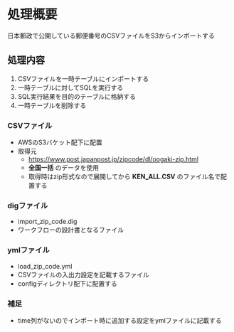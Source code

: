 # 処理概要

日本郵政で公開している郵便番号のCSVファイルをS3からインポートする

## 処理内容

1. CSVファイルを一時テーブルにインポートする
2. 一時テーブルに対してSQLを実行する
3. SQL実行結果を目的のテーブルに格納する
4. 一時テーブルを削除する

### CSVファイル

* AWSのS3バケット配下に配置
* 取得元
  * https://www.post.japanpost.jp/zipcode/dl/oogaki-zip.html
  * **全国一括** のデータを使用
  * 取得時はzip形式なので展開してから **KEN_ALL.CSV** のファイル名で配置する

### digファイル

* import_zip_code.dig
* ワークフローの設計書となるファイル

### ymlファイル

* load_zip_code.yml
* CSVファイルの入出力設定を記載するファイル
* configディレクトリ配下に配置する

### 補足

* time列がないのでインポート時に追加する設定をymlファイルに記載する
